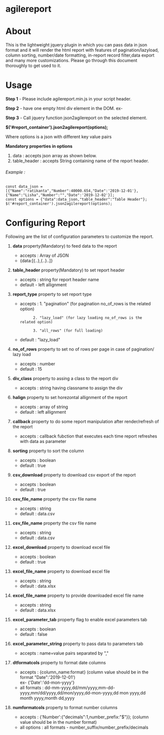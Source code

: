 # agilereport
# About
This is the lightweight jquery plugin in which you can pass data in json format and it will render the html report with features of pagination/lazyload, column sorting, number/date formatting, in-report record filter,data export and many more customizations.
Please go through this document thoroughly to get used to it.
 
# Usage
  **Step 1** - Please include agilereport.min.js in your script header.
  
  **Step 2** - have one empty html div element in the DOM. ex- <div id="report_container"></div>
  
  **Step 3** - Call jquery function json2agilereport on the selected element.
  
  **$('#report_container').json2agilereport(options);**
  
  Where options is a json with different key value pairs
  
  **Mandatory properties in options**
  1. data : accepts json array as shown below.
  2. table_header : accepts String containing name of the report header.
  ###### Example :
  ```
  const data_json = [{"Name":"ratikanta","Number":40000.654,"Date":'2019-12-01'},{"Name":"Lisha","Number":"","Date":'2019-12-02'}];
  const options = {"data":data_json,"table_header":"Table Header"};
  $('#report_container').json2agilereport(options);
  ```
# Configuring Report
Following are the list of configuration parameters to customize the report.
1.  **data** property(Mandatory) to feed data to the report 
    - accepts : Array of JSON 
    - {data:[{..},{..}..]}   

2. **table_header** property(Mandatory) to set report header
    - accepts : string for report header name
    - default - left allignment  
    
3. **report_type** property to set report type 
    - accepts : 1. "pagination" (for pagination no_of_rows is the related option)
    
                2. "lazy_load" (for lazy loading no_of_rows is the related option)
                
                3. "all_rows" (for full loading)
    - default : "lazy_load"
    
4. **no_of_rows** property to set no of rows per page in case of pagination/ lazy load
    - accepts : number
    - default : 15
    
5. **div_class** property to assing a class to the report div
    - accepts : string having classname to assign the div
        
6. **halign** property to set horezontal allignment of the report
    - accepts : array of string 
    - default : left allignment           

7. **callback** property to do some report manipulation after render/refresh of the report
    - accepts : callback fubction that executes each time report refreshes with data as parameter 

8. **sorting** property to sort the column
    - accepts : boolean
    - default : true
  
9. **csv_download** property to download csv export of the report
    - accepts : boolean
    - default : true  
             
10. **csv_file_name** property the csv file name 
     - accepts : string
     - default : data.csv   

11. **csv_file_name** property the csv file name 
     - accepts : string
     - default : data.csv 
     
12. **excel_download** property to download excel file
     - accepts : boolean
     - default : true

13. **excel_file_name** property to download excel file
     - accepts : string
     - default : data.xlsx
     
14. **excel_file_name** property to provide downloaded excel file name
     - accepts : string
     - default : data.xlsx     
     
15. **excel_parameter_tab** property flag to enable excel parameters tab
     - accepts : boolean
     - default : false
     
16. **excel_parameter_string** property to pass data to parameters tab
     - accepts : name=value pairs separated by "," 
          
17. **dtformatcols** property to format date columns
     - accepts : {column_name:format} (column value should be in the format "Date":'2019-12-01')    
                  ex- {'Date':'dd-mon-yyyy'}
     - all formats : dd-mm-yyyy,dd/mm/yyyy,mm-dd-yyyy,mm/dd/yyyy,dd/mon/yyyy,dd-mon-yyyy,dd mon yyyy,dd month yyyy,month dd,yyyy

18. **numformatcols** property to format number columns
     - accepts : {'Number':{"decimals":1,number_prefix:"$"}}; (column value should be in the number format)   
     - all options : all formats - number_suffix/number_prefix/decimals
